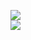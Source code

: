 [![](https://img.shields.io/badge/Made%20With-Github%20Spray-lightgrey.svg?style=for-the-badge&logo=github)](https://github.com/Annihil/github-spray#27220)  
[![](https://i.imgur.com/2DrTn0Z.gif)](https://github.com/Annihil/github-spray)